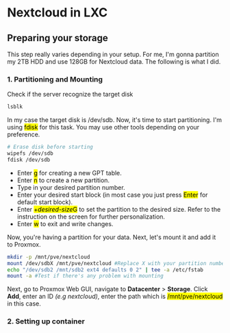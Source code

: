 # Nextcloud in LXC

<h2>Preparing your storage</h2>
<p>This step really varies depending in your setup. For me, I'm gonna partition my 2TB HDD and use 128GB for Nextcloud data. The following is what I did.</p>

<h3>1. Partitioning and Mounting</h2>
<p>Check if the server recognize the target disk</p>

```bash
lsblk
```
<p>In my case the target disk is /dev/sdb. Now, it's time to start partitioning. I'm using <mark>fdisk</mark> for this task. You may use other tools depending on your preference.</p>

```bash
# Erase disk before starting
wipefs /dev/sdb
fdisk /dev/sdb
```
<ul>
  <li>Enter <mark>g</mark> for creating a new GPT table.</li>
  <li>Enter <mark>n</mark> to create a new partition.</li>
  <li>Type in your desired partition number.</li>
  <li>Enter your desired start block (in most case you just press <mark>Enter</mark> for default start block).</li>
  <li>Enter <mark>+<i>desired-size</i>G</mark> to set the partition to the desired size. Refer to the instruction on the screen for further personalization.</li>
  <li>Enter <mark>w</mark> to exit and write changes.</li>
</ul>

<p>Now, you're having a partition for your data. Next, let's mount it and add it to Proxmox.</p>

```bash
mkdir -p /mnt/pve/nextcloud
mount /dev/sdbX /mnt/pve/nextcloud #Replace X with your partition number
echo "/dev/sdb2 /mnt/sdb2 ext4 defaults 0 2" | tee -a /etc/fstab
mount -a #Test if there's any problem with mounting
```
<p>Next, go to Proxmox Web GUI, navigate to <b>Datacenter</b> > <b>Storage</b>. Click <b>Add</b>, enter an ID <i>(e.g nextcloud)</i>, enter the path which is <mark>/mnt/pve/nextcloud</mark> in this case.</i></p>

<h3>2. Setting up container</h3>
